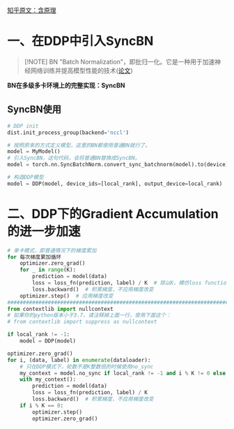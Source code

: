 [知乎原文：含原理](https://zhuanlan.zhihu.com/p/250471767)
# 一、在DDP中引入SyncBN

> [!NOTE] BN
> "Batch Normalization"，即批归一化。它是一种用于加速神经网络训练并提高模型性能的技术([论文](https://arxiv.org/abs/1502.03167))

**BN在多级多卡环境上的完整实现：SyncBN**

## SyncBN使用
```python
# DDP init
dist.init_process_group(backend='nccl')

# 按照原来的方式定义模型，这里的BN都使用普通BN就行了。
model = MyModel()
# 引入SyncBN，这句代码，会将普通BN替换成SyncBN。
model = torch.nn.SyncBatchNorm.convert_sync_batchnorm(model).to(device)

# 构造DDP模型
model = DDP(model, device_ids=[local_rank], output_device=local_rank)
```
# 二、DDP下的Gradient Accumulation的进一步加速
```python
# 单卡模式，即普通情况下的梯度累加
for 每次梯度累加循环
    optimizer.zero_grad()
    for _ in range(K):
        prediction = model(data)
        loss = loss_fn(prediction, label) / K  # 除以K，模仿loss function中的batchSize方向上的梯度平均，如果本身就没有的话则不需要。
        loss.backward()  # 积累梯度，不应用梯度改变
    optimizer.step()  # 应用梯度改变
########################################################################################
from contextlib import nullcontext
# 如果你的python版本小于3.7，请注释掉上面一行，使用下面这个：
# from contextlib import suppress as nullcontext

if local_rank != -1:
    model = DDP(model)

optimizer.zero_grad()
for i, (data, label) in enumerate(dataloader):
    # 只在DDP模式下，轮数不是K整数倍的时候使用no_sync
    my_context = model.no_sync if local_rank != -1 and i % K != 0 else nullcontext
    with my_context():
        prediction = model(data)
        loss = loss_fn(prediction, label) / K
        loss.backward()  # 积累梯度，不应用梯度改变
    if i % K == 0:
        optimizer.step()
        optimizer.zero_grad()
```
